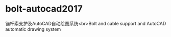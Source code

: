 # bolt-autocad2017
锚杆索支护及AutoCAD自动绘图系统&lt;br>Bolt and cable support and AutoCAD automatic drawing system
